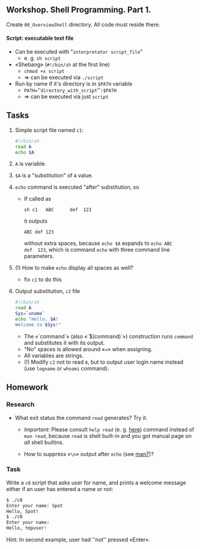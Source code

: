 Workshop. Shell Programming. Part 1.
---

<!---
__TODO__: Rewrite. Source is [here](https://uneex.ru/HSE/ArchitectureOS/Lab_00_OverviewShell).
-->

Create `00_OverviewShell` directory. All code must reside there.

#### Script: executable text file

* Can be executed with "`interpretator script_file`"
   * e. g. `sh script`
* «Shebang» (`#!/bin/sh` at the first line)
   * `chmod +x script` 
   * ⇒ can be executed via `./script`
* Run by name if it's directory is in `$PATH` variable
   * `PATH=`''`directory_with_script`''`:$PATH` 
   * ⇒ can be executed via just `script`

## Tasks

1. Simple script file named `c1`:

   ```bash
   #!/bin/sh
   read A
   echo $A
   ```

2. `A` is variable.

3. `$A` is a "substitution" of `A` value.

4. `echo` command is executed "after" substitution, so

   * If called as

         sh c1   ABC      def  123

     it outputs

         ABC def 123

     without extra spaces, because `echo $A` expands to `echo ABC      def  123`,
     which is command `echo` with three command line parameters.

5. (!) How to make `echo` display all spaces as well?
   <!---  Spoiler: 
   /* use `sh c1 "  ABC      def  123"` form — it constructs ''one''
     parameter instead of three with all the words and spaces in it
   */
   -->
   * fix `c1` to do this

6. Output substitution, `c2` file

   ```bash
   #!/bin/sh
   read A
   Sys=`uname`
   echo "Hello, $A!
   Welcome to $Sys!"
   ```

   * The «\`command\`» (also «\`$(command)\`») construction runs `command`
     and substitutes it with its output.
   * "No" spaces is allowed around «`=`» when assigning.
   * All variables are strings.
   * (!) Modify `c2` not to read `A`,
     but to output user login name instead (use `logname` or `whoami` command).

<!---

 1. Multiline
  * `echo $A` squeezes all newlines as well
  * If you want to use control characters like in C, use [[man1:echo|echo -e]] key
  * (!) Write a `c4` script that 
   * ends with command `echo -e "$Msg"`
   * outputs
   {{{
Hello, your_login_name!
Welcome to Linux
}}}
   * and contains only one two extra lines:
    * one shebang
    * and one like `Msg=…something…`
   * make this script executable
 1. Commandline parameters. This is `c5` file:

```shell script
#!/bin/sh

echo "$0"
echo "$1"
# ...
echo "$*"
echo "$#"
```

  * `$1`, `$2` … — command line argument №1, №2 …
  * `$0` — name of the script itself
  * `$*` — ''all'' command line arguments
  * `$#` — number of command line arguments
  so

```shell script
[tmpuser@sugon 00_OverviewShell]$ sh c5 A bc  cde   fff
c5
A
A bc cde fff
4
```

 1. Conditional `if` operator.
  * Overview:

```shell script
if condition-conmands
then
  true-commands
else
  false-commands
fi
```

   * if last of `condition-conmands` exit with success status (zero status code), `true-commands` are executed.
   * otherwise, if last of `condition-conmands` exit with `non-zero` exit status (an error), `false-commands` are executed.
   * '''Yes''', 0 status is `true`, non-0 is `false`!
   * Yes, `fi` is `if` backwards
  * Example `c6` file:

```shell script
#!/bin/sh
if ls $*; then
        echo YES
else
        echo NO $?
fi
```

   * if `ls` is successful, echoes `YES`, otherwise `NO`
   * «`$?`» — is exit status of failed command
  * using `2> /dev/null` to redirect error messages out of terminal:

```shell script
$ ls c6
c6
$ ls c6 > o
$ ls c100500
ls: cannot access 'c100500': No such file or directory
$ ls c100500 > oo
ls: cannot access 'c100500': No such file or directory
$ ls c100500 2> oo
$ cat o
c6
$ cat oo
ls: cannot access 'c100500': No such file or directory
```

  * (!) Rewrite `c6` file (copy it to `c7`)
   * To output content of `ls` ''after'' «YES» message, if ls is successful
   * Not to output error message if `ls` is not successful

-->

## Homework

### Research

* What exit status the command `read` generates? Try it.

   * _Important_: Please consult `help read`
     (e. g. [here](https://www.gnu.org/software/bash/manual/bash.html#index-read)) 
     command instead of `man read`, because `read` is shell built-in and you got
     manual page on _all_ shell builtins.

   * How to suppress «`\n`» output after `echo`
     (see [man7](https://man7.org/linux/man-pages/man1/echo.1p.html))?

### Task

Write a `c8` script that asks user for name, and prints a welcome message either
if an user has entered a name or not:

```bash
$ ./c8
Enter your name: Spot
Hello, Spot!
$ ./c8
Enter your name: 
Hello, tmpuser?
```

Hint: In second example, user had ''not'' pressed «Enter».
